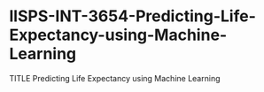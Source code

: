 # llSPS-INT-3654-Predicting-Life-Expectancy-using-Machine-Learning
TITLE
Predicting Life Expectancy using Machine Learning
